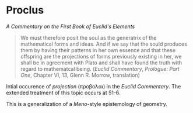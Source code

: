 # Proclus

*A Commentary on the First Book of Euclid's *Elements**

> We must therefore posit the soul as the generatrix of the mathematical forms and ideas. And if we say that the sould produces them by having their patterns in her own essence and that these offspring are the projections of forms previously existing in her, we shall be in agreement with Plato and shall have found the truth with regard to mathematcal being. (*Euclid Commentary*, *Prologue: Part One*, Chapter VI, 13, Glenn R. Morrow, translation)

Intial occurence of *projection* (προβολαι) in the *Euclid Commentary*. The extended treatment of this topic occurs at 51-6.

This is a generalization of a *Meno*-style epistemology of geometry. 